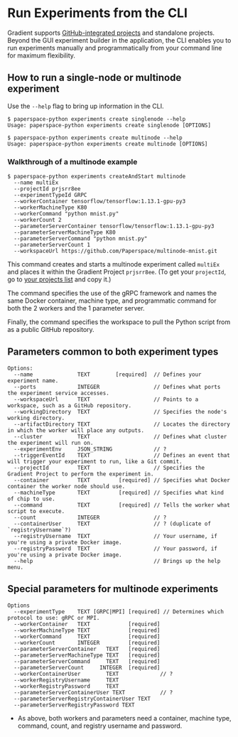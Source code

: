# Run Experiments from the CLI

Gradient supports [GitHub-integrated projects](/projects/gradientci.md) and standalone projects. Beyond the GUI experiment builder in the application, the CLI enables you to run experiments manually and programmatically from your command line for maximum flexibility.

## How to run a single-node or multinode experiment

Use the `--help` flag to bring up information in the CLI.
```
$ paperspace-python experiments create singlenode --help
Usage: paperspace-python experiments create singlenode [OPTIONS]

$ paperspace-python experiments create multinode --help
Usage: paperspace-python experiments create multinode [OPTIONS]
```

### Walkthrough of a multinode example

```
$ paperspace-python experiments createAndStart multinode
  --name multiEx
  --projectId prjsrr8ee
  --experimentTypeId GRPC
  --workerContainer tensorflow/tensorflow:1.13.1-gpu-py3
  --workerMachineType K80
  --workerCommand "python mnist.py"
  --workerCount 2
  --parameterServerContainer tensorflow/tensorflow:1.13.1-gpu-py3
  --parameterServerMachineType K80
  --parameterServerCommand "python mnist.py"
  --parameterServerCount 1
  --workspaceUrl https://github.com/Paperspace/multinode-mnist.git
```

This command creates and starts a multinode experiment called `multiEx` and places it within the Gradient Project `prjsrr8ee`. (To get your `projectId`, go to [your projects list](https://www.paperspace.com/console/projects) and copy it.)

The command specifies the use of the gRPC framework and names the same Docker container, machine type, and programmatic command for both the 2 workers and the 1 parameter server.

Finally, the command specifies the workspace to pull the Python script from as a public GitHub repository.

## Parameters common to both experiment types
```
Options:
  --name              TEXT        [required]  // Defines your experiment name.
  --ports             INTEGER                 // Defines what ports the experiment service accesses.
  --workspaceUrl      TEXT                    // Points to a workspace, such as a GitHub repository.
  --workingDirectory  TEXT                    // Specifies the node's working directory.
  --artifactDirectory TEXT                    // Locates the directory in which the worker will place any outputs.
  --cluster           TEXT                    // Defines what cluster the experiment will run on.
  --experimentEnv     JSON_STRING             // ?
  --triggerEventId    TEXT                    // Defines an event that will trigger your experiment to run, like a Git commit.
  --projectId         TEXT                    // Specifies the Gradient Project to perform the experiment in.
  --container         TEXT         [required] // Specifies what Docker container the worker node should use.
  --machineType       TEXT         [required] // Specifies what kind of chip to use.
  --command           TEXT         [required] // Tells the worker what script to execute.
  --count             INTEGER                 // ?
  --containerUser     TEXT                    // ? (duplicate of `registryUsername`?)
  --registryUsername  TEXT                    // Your username, if you're using a private Docker image.
  --registryPassword  TEXT                    // Your password, if you're using a private Docker image.
  --help                                      // Brings up the help menu.
```

## Special parameters for multinode experiments

```
Options
  --experimentType    TEXT [GRPC|MPI] [required] // Determines which protocol to use: gRPC or MPI.
  --workerContainer   TEXT            [required]
  --workerMachineType TEXT            [required]
  --workerCommand     TEXT            [required]
  --workerCount       INTEGER         [required]
  --parameterServerContainer   TEXT   [required]
  --parameterServerMachineType TEXT   [required]
  --parameterServerCommand     TEXT   [required]
  --parameterServerCount     INTEGER  [required]
  --workerContainerUser        TEXT             // ?
  --workerRegistryUsername     TEXT
  --workerRegistryPassword     TEXT
  --parameterServerContainerUser TEXT           // ?
  --parameterServerRegistryContainerUser TEXT
  --parameterServerRegistryPassword TEXT
```
* As above, both workers and parameters need a container, machine type, command, count, and registry username and password.
